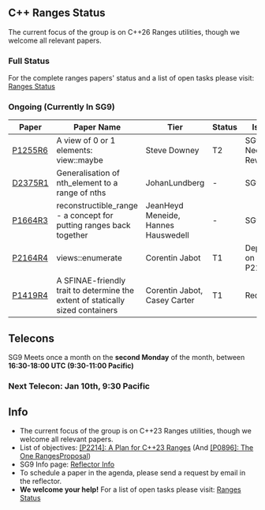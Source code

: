 

## C++ Ranges Status

The current focus of the group is on C++26 Ranges utilities, though we welcome all relevant papers.

### Full Status
For the complete ranges papers' status and a list of open tasks please visit: 
<a href="https://docs.google.com/spreadsheets/d/15QsTFlFN8019ZCkjaKKxHCIKSosI3El4ETgarD0Y7_E/edit?usp=sharing">Ranges Status</a>


### Ongoing (Currently In SG9)

| Paper | Paper Name | Tier | Status| Issue |
| -     |-           | -    |-      |-      |
| <a href="http://wg21.link/p1255r6">P1255R6</a>| A view of 0 or 1 elements: view::maybe | Steve Downey | T2 | SG9 Needs Revision |<a href="http://wg21.link/P1255/github">github</a> |
| <a href="https://isocpp.org/files/papers/D2375R1.pdf">D2375R1</a>| Generalisation of nth_element to a range of nths | JohanLundberg | - | SG9 |<a href="http://wg21.link/P2286/github">github</a> |
| <a href="http://wg21.link/P1664r3">P1664R3</a>| reconstructible_range - a concept for putting ranges back together | JeanHeyd Meneide, Hannes Hauswedell | - | SG9 |<a href="http://wg21.link/P1664/github">github</a> |
| <a href="http://wg21.link/P2164r4">P2164R4</a>| views::enumerate | Corentin Jabot | T1 | Depend on P2165 |<a href="http://wg21.link/P2164/github">github</a> |
| <a href="http://wg21.link/P1419r4">P1419R4</a>| A SFINAE-friendly trait to determine the extent of statically sized containers | Corentin Jabot, Casey Carter | T1 | Redesign |<a href="http://wg21.link/P2164/github">github</a> |

## Telecons

SG9 Meets once a month on the **second Monday** of the month, between **16:30-18:00 UTC (9:30-11:00 Pacific)**

### Next Telecon: Jan 10th, 9:30 Pacific

## Info

* The current focus of the group is on C++23 Ranges utilities, though we welcome all relevant papers.
* List of objectives:  <a href="http://wg21.link/P2214">[P2214]: A Plan for C++23 Ranges</a> (And <a href="http://wg21.link/P0896">[P0896]: The One RangesProposal</a>)
* SG9 Info page:  <a href="https://lists.isocpp.org/mailman/listinfo.cgi/sg9">Reflector Info</a>
* To schedule a paper in the agenda, please send a request by email in the reflector.
* **We welcome your help!** For a list of open tasks please visit: <a href="https://docs.google.com/spreadsheets/d/15QsTFlFN8019ZCkjaKKxHCIKSosI3El4ETgarD0Y7_E/edit?usp=sharing">Ranges Status</a>

